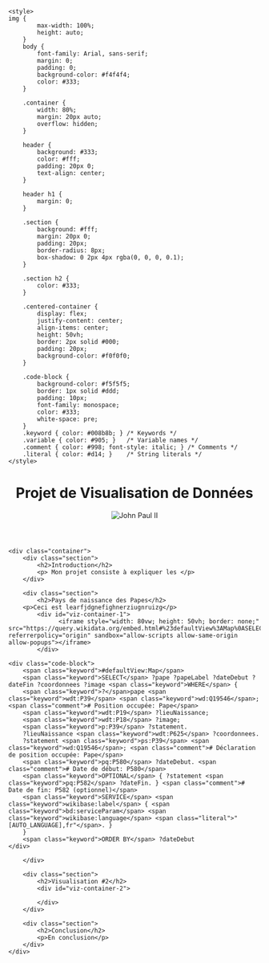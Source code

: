 <html>
<head>
    <title>Projet de Visualisation de Données : </br>Les Papes </title>
    
    <style>
	img {
            max-width: 100%;
            height: auto;
        }
        body {
            font-family: Arial, sans-serif;
            margin: 0;
            padding: 0;
            background-color: #f4f4f4;
            color: #333;
        }

        .container {
            width: 80%;
            margin: 20px auto;
            overflow: hidden;
        }

        header {
            background: #333;
            color: #fff;
            padding: 20px 0;
            text-align: center;
        }

        header h1 {
            margin: 0;
        }

        .section {
            background: #fff;
            margin: 20px 0;
            padding: 20px;
            border-radius: 8px;
            box-shadow: 0 2px 4px rgba(0, 0, 0, 0.1);
        }

        .section h2 {
            color: #333;
        }

        .centered-container {
            display: flex;
            justify-content: center;
            align-items: center;
            height: 50vh;
            border: 2px solid #000;
            padding: 20px;
            background-color: #f0f0f0;
        }

        .code-block {
            background-color: #f5f5f5;
            border: 1px solid #ddd;
            padding: 10px;
            font-family: monospace;
            color: #333;
            white-space: pre;
        }
        .keyword { color: #008b8b; } /* Keywords */
        .variable { color: #905; }   /* Variable names */
        .comment { color: #998; font-style: italic; } /* Comments */
        .literal { color: #d14; }    /* String literals */
    </style>
</head>

<body>
    <header>
        <h1>Projet de Visualisation de Données</h1>
        <img src="https://media.npr.org/assets/img/2013/07/05/johnpaulii052way_custom-0e0891dcc3a65c7d8ee7bcf26caaf2033e908ca5-s1100-c50.jpg" alt="John Paul II">
    </header>

    <div class="container">
        <div class="section">
            <h2>Introduction</h2>
            <p> Mon projet consiste à expliquer les </p>
        </div>

        <div class="section">
            <h2>Pays de naissance des Papes</h2>
		<p>Ceci est learfjdgnefighnerziugnruizg</p>
            <div id="viz-container-1">
                  <iframe style="width: 80vw; height: 50vh; border: none;" src="https://query.wikidata.org/embed.html#%23defaultView%3AMap%0ASELECT%20%3Fpape%20%3FpapeLabel%20%3FdateDebut%20%3FdateFin%20%3Fcoordonnees%20%3Fimage%20WHERE%20%7B%0A%20%20%3Fpape%20wdt%3AP39%20wd%3AQ19546%3B%20%23%20Position%20occup%C3%A9e%3A%20Pape%0A%20%20%20%20%20%20%20%20wdt%3AP19%20%3FlieuNaissance%3B%0A%20%20%20%20%20%20%20%20wdt%3AP18%20%3Fimage%3B%0A%20%20%20%20%20%20%20%20p%3AP39%20%3Fstatement.%0A%20%20%3FlieuNaissance%20wdt%3AP625%20%3Fcoordonnees.%0A%20%20%3Fstatement%20ps%3AP39%20wd%3AQ19546%3B%20%23%20D%C3%A9claration%20de%20position%20occup%C3%A9e%3A%20Pape%0A%20%20%20%20%20%20%20%20%20%20%20%20%20pq%3AP580%20%3FdateDebut.%20%23%20Date%20de%20d%C3%A9but%3A%20P580%0A%20%20OPTIONAL%20%7B%20%3Fstatement%20pq%3AP582%20%3FdateFin.%20%7D%20%23%20Date%20de%20fin%3A%20P582%20(optionnel)%0A%20%20SERVICE%20wikibase%3Alabel%20%7B%20bd%3AserviceParam%20wikibase%3Alanguage%20%22%5BAUTO_LANGUAGE%5D%2Cfr%22.%20%7D%0A%7D%0AORDER%20BY%20%3FdateDebut%0A%0A" referrerpolicy="origin" sandbox="allow-scripts allow-same-origin allow-popups"></iframe>
            </div>
	  
    <div class="code-block">
        <span class="keyword">#defaultView:Map</span>
        <span class="keyword">SELECT</span> ?pape ?papeLabel ?dateDebut ?dateFin ?coordonnees ?image <span class="keyword">WHERE</span> {
        <span class="keyword">?</span>pape <span class="keyword">wdt:P39</span> <span class="keyword">wd:Q19546</span>; <span class="comment"># Position occupée: Pape</span>
        <span class="keyword">wdt:P19</span> ?lieuNaissance;
        <span class="keyword">wdt:P18</span> ?image;
        <span class="keyword">p:P39</span> ?statement.
        ?lieuNaissance <span class="keyword">wdt:P625</span> ?coordonnees.
        ?statement <span class="keyword">ps:P39</span> <span class="keyword">wd:Q19546</span>; <span class="comment"># Déclaration de position occupée: Pape</span>
        <span class="keyword">pq:P580</span> ?dateDebut. <span class="comment"># Date de début: P580</span>
        <span class="keyword">OPTIONAL</span> { ?statement <span class="keyword">pq:P582</span> ?dateFin. } <span class="comment"># Date de fin: P582 (optionnel)</span>
        <span class="keyword">SERVICE</span> <span class="keyword">wikibase:label</span> { <span class="keyword">bd:serviceParam</span> <span class="keyword">wikibase:language</span> <span class="literal">"[AUTO_LANGUAGE],fr"</span>. }
        }
        <span class="keyword">ORDER BY</span> ?dateDebut
    </div>

        </div>

        <div class="section">
            <h2>Visualisation #2</h2>
            <div id="viz-container-2">
                
            </div>
        </div>

        <div class="section">
            <h2>Conclusion</h2>
            <p>En conclusion</p>
        </div>
    </div>

</body>
</html>
